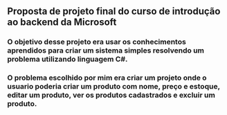 
## Proposta de projeto final do curso de introdução ao backend da Microsoft
### O objetivo desse projeto era usar os conhecimentos aprendidos para criar um sistema simples resolvendo um problema utilizando linguagem C#.
### O problema escolhido por mim era criar um projeto onde o usuario poderia criar um produto com nome, preço e estoque, editar um produto, ver os produtos cadastrados e excluir um produto.
